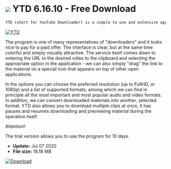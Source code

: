# ![](https://cdn.softexe.net/static/icon/8/ytd-8140.png) YTD 6.16.10 - Free Download

```sh
YTD (short for YouTube Downloader) is a simple to use and extensive application that is used to download footage from YouTube and more.
```
[![YTD](https://gallery.dpcdn.pl/imgc/Tools/61043/g_-_420x350_1.5_-_x20150819202921_0.png)](https://softexe.net/win/internet/file-downloader/ytd:hpdR.html)

The program is one of many representatives of "downloaders" and it looks nice to pay for a paid offer. The interface is clear, but at the same time colorful and simply visually attractive. The service itself comes down to entering the URL to the desired video to the clipboard and selecting the appropriate option in the application - we can also simply "drag" the link to the material on a special icon that appears on top of other open applications.
 
 In the options you can choose the preferred resolution (up to FullHD, or 1080p) and a list of supported formats, among which we can find in principle all the most important and most popular audio and video formats. In addition, we can convert downloaded materials into another, selected format. YTD also allows you to download multiple clips at once, it has pauses and resumes downloading and previewing material during the operation itself.
 
 Attention!
 
 The trial version allows you to use the program for 10 days.


- **Update:** Jul 07 2020
- **File size:** 18.18 MB

[![Download](https://cdn.softexe.net/static/img/download.png)](https://softexe.net/win/internet/file-downloader/ytd:hpdR.html)

